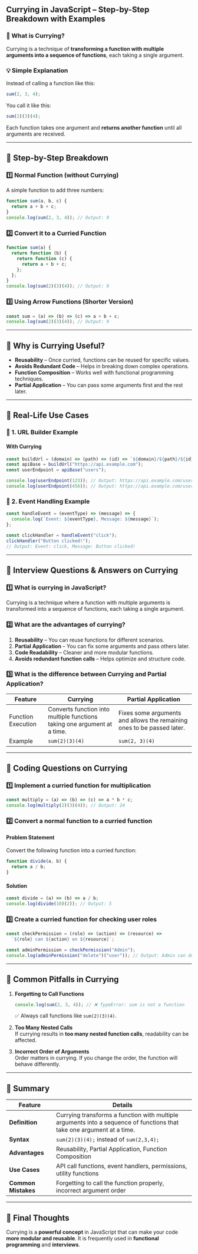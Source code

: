 ## **Currying in JavaScript – Step-by-Step Breakdown with Examples**

### **🔹 What is Currying?**
Currying is a technique of **transforming a function with multiple arguments into a sequence of functions**, each taking a single argument.

### **💡 Simple Explanation**
Instead of calling a function like this:
```js
sum(2, 3, 4);
```
You call it like this:
```js
sum(2)(3)(4);
```
Each function takes one argument and **returns another function** until all arguments are received.

---

## **🔹 Step-by-Step Breakdown**

### **1️⃣ Normal Function (without Currying)**
A simple function to add three numbers:
```js
function sum(a, b, c) {
  return a + b + c;
}
console.log(sum(2, 3, 4)); // Output: 9
```

### **2️⃣ Convert it to a Curried Function**
```js
function sum(a) {
  return function (b) {
    return function (c) {
      return a + b + c;
    };
  };
}
console.log(sum(2)(3)(4)); // Output: 9
```

### **3️⃣ Using Arrow Functions (Shorter Version)**
```js
const sum = (a) => (b) => (c) => a + b + c;
console.log(sum(2)(3)(4)); // Output: 9
```

---

## **🔹 Why is Currying Useful?**
- **Reusability** – Once curried, functions can be reused for specific values.
- **Avoids Redundant Code** – Helps in breaking down complex operations.
- **Function Composition** – Works well with functional programming techniques.
- **Partial Application** – You can pass some arguments first and the rest later.

---

## **🔹 Real-Life Use Cases**

### **📌 1. URL Builder Example**
#### **With Currying**
```js
const buildUrl = (domain) => (path) => (id) => `${domain}/${path}/${id}`;
const apiBase = buildUrl("https://api.example.com");
const userEndpoint = apiBase("users");

console.log(userEndpoint(123)); // Output: https://api.example.com/users/123
console.log(userEndpoint(456)); // Output: https://api.example.com/users/456
```

### **📌 2. Event Handling Example**
```js
const handleEvent = (eventType) => (message) => {
  console.log(`Event: ${eventType}, Message: ${message}`);
};

const clickHandler = handleEvent("click");
clickHandler("Button clicked!");
// Output: Event: click, Message: Button clicked!
```

---

## **🔹 Interview Questions & Answers on Currying**

### **1️⃣ What is currying in JavaScript?**
Currying is a technique where a function with multiple arguments is transformed into a sequence of functions, each taking a single argument.

### **2️⃣ What are the advantages of currying?**
1. **Reusability** – You can reuse functions for different scenarios.
2. **Partial Application** – You can fix some arguments and pass others later.
3. **Code Readability** – Cleaner and more modular functions.
4. **Avoids redundant function calls** – Helps optimize and structure code.

### **3️⃣ What is the difference between Currying and Partial Application?**
| Feature              | Currying                      | Partial Application |
|----------------------|-----------------------------|---------------------|
| Function Execution  | Converts function into multiple functions taking one argument at a time. | Fixes some arguments and allows the remaining ones to be passed later. |
| Example            | `sum(2)(3)(4)`               | `sum(2, 3)(4)`     |

---

## **🔹 Coding Questions on Currying**

### **1️⃣ Implement a curried function for multiplication**
```js
const multiply = (a) => (b) => (c) => a * b * c;
console.log(multiply(2)(3)(4)); // Output: 24
```

### **2️⃣ Convert a normal function to a curried function**
#### **Problem Statement**
Convert the following function into a curried function:
```js
function divide(a, b) {
  return a / b;
}
```
#### **Solution**
```js
const divide = (a) => (b) => a / b;
console.log(divide(10)(2)); // Output: 5
```

### **3️⃣ Create a curried function for checking user roles**
```js
const checkPermission = (role) => (action) => (resource) =>
  `${role} can ${action} on ${resource}`;

const adminPermission = checkPermission("Admin");
console.log(adminPermission("delete")("user")); // Output: Admin can delete on user
```

---

## **🔹 Common Pitfalls in Currying**
1. **Forgetting to Call Functions**  
   ```js
   console.log(sum(2, 3, 4)); // ❌ TypeError: sum is not a function
   ```
   ✅ Always call functions like `sum(2)(3)(4)`.

2. **Too Many Nested Calls**  
   If currying results in **too many nested function calls**, readability can be affected.

3. **Incorrect Order of Arguments**  
   Order matters in currying. If you change the order, the function will behave differently.

---

## **🔹 Summary**
| Feature          | Details |
|----------------|---------|
| **Definition** | Currying transforms a function with multiple arguments into a sequence of functions that take one argument at a time. |
| **Syntax** | `sum(2)(3)(4);` instead of `sum(2,3,4);` |
| **Advantages** | Reusability, Partial Application, Function Composition |
| **Use Cases** | API call functions, event handlers, permissions, utility functions |
| **Common Mistakes** | Forgetting to call the function properly, incorrect argument order |

---

## **🔹 Final Thoughts**
Currying is a **powerful concept** in JavaScript that can make your code **more modular and reusable**. It is frequently used in **functional programming** and **interviews**.



